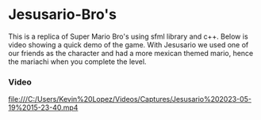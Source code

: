 # Jesusario-Bro's
This is a replica of Super Mario Bro's using sfml library and c++. Below is video showing a quick demo of the game. With Jesusario we used one of our friends as the character and had a more mexican themed mario, hence the mariachi when you complete the level.
### Video
[file:///C:/Users/Kevin%20Lopez/Videos/Captures/Jesusario%202023-05-19%2015-23-40.mp4](https://github.com/Kevinlzs/Jesusario-Bros/assets/112010016/8d9faeaf-9054-40d5-9744-c831368bf143)
